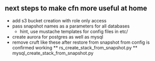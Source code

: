 ## next steps to make cfn more useful at home

* add s3 bucket creation with role only access
* pass snapshot names as a parameters for all databases
  - hint, use mustache templates for config files in etc/
* create aurora for postgres as well as mysql
* remove cruft like these after restore from snapshot from config is confirmed working
** rs_create_stack_from_snapshot.py
** mysql_create_stack_from_snapshot.py

